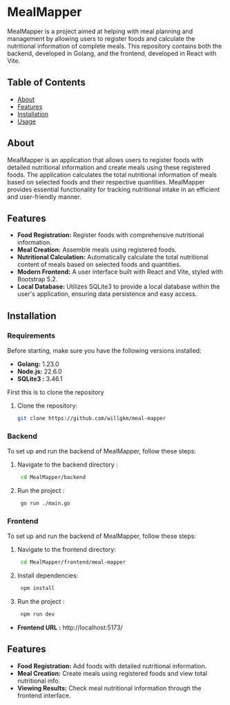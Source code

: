 # MealMapper

MealMapper is a project aimed at helping with meal planning and management by allowing users to register foods and calculate the nutritional information of complete meals. This repository contains both the backend, developed in Golang, and the frontend, developed in React with Vite.

## Table of Contents

- [About](#about)
- [Features](#features)
- [Installation](#installation)
- [Usage](#usage)

## About

MealMapper is an application that allows users to register foods with detailed nutritional information and create meals using these registered foods. The application calculates the total nutritional information of meals based on selected foods and their respective quantities. MealMapper provides essential functionality for tracking nutritional intake in an efficient and user-friendly manner.

## Features

- **Food Registration:** Register foods with comprehensive nutritional information.
- **Meal Creation:** Assemble meals using registered foods.
- **Nutritional Calculation:** Automatically calculate the total nutritional content of meals based on selected foods and quantities.
- **Modern Frontend:** A user interface built with React and Vite, styled with Bootstrap 5.2.
- **Local Database:** Utilizes SQLite3 to provide a local database within the user's application, ensuring data persistence and easy access.

## Installation

### Requirements

Before starting, make sure you have the following versions installed:

- **Golang:** 1.23.0
- **Node.js:** 22.6.0
- **SQLite3 :** 3.46.1

First this is to clone the repository 

1. Clone the repository:

   ```bash
   git clone https://github.com/willgkm/meal-mapper

### Backend

To set up and run the backend of MealMapper, follow these steps:

1. Navigate to the backend directory :

   ```bash
    cd MealMapper/backend

2. Run the project :

   ```bash
    go run ./main.go

### Frontend

To set up and run the backend of MealMapper, follow these steps:

1. Navigate to the frontend directory:

   ```bash
    cd MealMapper/frontend/meal-mapper

2. Install dependencies:

   ```bash
    npm install

3. Run the project :

   ```bash
    npm run dev
- **Frontend URL :**  http://localhost:5173/

## Features

- **Food Registration:** Add foods with detailed nutritional information.
- **Meal Creation:** Create meals using registered foods and view total nutritional info.
- **Viewing Results:** Check meal nutritional information through the frontend interface.
